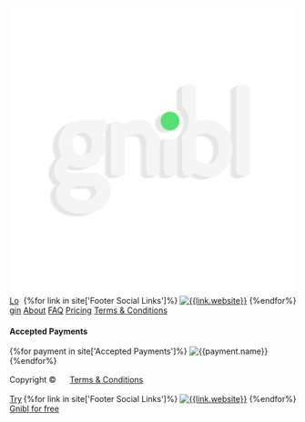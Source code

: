 <footer class="cardboard-bg">
  <div class="footer-wave wave cardboard-bg"></div>
  <div class="container">
    <div class="row">
      <div class="col-sm-12">
        <img class="logo" src="assets/images/logo.svg" alt="Gnibl" style="display: inline-block;">
        <div class="social visible-xs" style="float:right">
          {%for link in site['Footer Social Links']%}
          <a href="{{link.url}}"><img src="{{link.image}}" alt="{{link.website}}"></a>
          {%endfor%}
        </div>
        <div class="footer-links">
          <a href="">Login</a>
          <a href="">About</a>
          <a href="">FAQ</a>
          <a href="">Pricing</a>
          <a href="" class="visible-xs">Terms &amp; Conditions</a>
        </div>
      </div>
    </div>
    <div class="row">
      <div class="accepted-payments col-sm-4">
        <h4>Accepted Payments</h4>
        {%for payment in site['Accepted Payments']%}
        <img src="{{payment.image}}" alt="{{payment.name}}"></a>
        {%endfor%}
      </div>
      <div class="col-sm-8 hidden-xs">
      </div>
    </div>
    <div class="row">
      <div class="col-sm-12">
        <span style="line-height: 50px">Copyright &copy;<script>document.write(new Date().getFullYear())</script></span>
        <a style="margin-left: 20px; line-height: 50px" class="hidden-xs" href="">Terms &amp; Conditions</a>
        <div class="social hidden-xs" style="float:right">
          {%for link in site['Footer Social Links']%}
          <a href="{{link.url}}"><img src="{{link.image}}" alt="{{link.website}}"></a>
          {%endfor%}
        </div>
      </div>
    </div>
  </div>
</footer>
<div class="fixed-cta"><a class="btn btn-red" href="/trial"><span>Try Gnibl for free</span></a></div>

